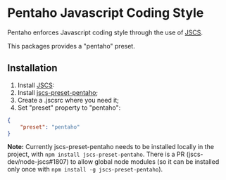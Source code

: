 # Pentaho Javascript Coding Style

Pentaho enforces Javascript coding style through the use of [JSCS](http://jscs.info).

This packages provides a "pentaho" preset.

## Installation

1. Install [JSCS](http://jscs.info/overview#installation):
2. Install [jscs-preset-pentaho](https://www.npmjs.com/package/jscs-preset-pentaho);
3. Create a .jscsrc where you need it;
4. Set "preset" property to "pentaho":

```json
{
    "preset": "pentaho"
}
```

**Note:** Currently jscs-preset-pentaho needs to be installed locally in the project, with ```npm install jscs-preset-pentaho```. There is a PR (jscs-dev/node-jscs#1807) to allow global node modules (so it can be installed only once with ```npm install -g jscs-preset-pentaho```).
